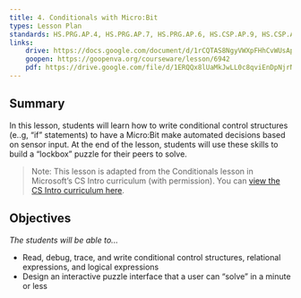 ```yaml
---
title: 4. Conditionals with Micro:Bit
types: Lesson Plan
standards: HS.PRG.AP.4, HS.PRG.AP.7, HS.PRG.AP.6, HS.CSP.AP.9, HS.CSP.AP.12
links:
    drive: https://docs.google.com/document/d/1rCQTAS8NgyVWXpFHhCvWUsApA-rj4LOX2Zk3WPq8t14/edit#heading=h.joty0v63l5oi
    goopen: https://goopenva.org/courseware/lesson/6942
    pdf: https://drive.google.com/file/d/1ERQQx8lUaMkJwLL0c8qviEnDpNjrNvjN/view?usp=drive_link
---
```


## Summary

In this lesson, students will learn how to write conditional control structures (e..g, “if” statements) to have a Micro\:Bit make automated decisions based on sensor input. At the end of the lesson, students will use these skills to build a “lockbox” puzzle for their peers to solve.

> Note: This lesson is adapted from the Conditionals lesson in Microsoft’s CS Intro curriculum (with permission). You can [view the CS Intro curriculum here](https://makecode.microbit.org/courses/csintro/conditionals).

## Objectives

*The students will be able to...*

- Read, debug, trace, and write conditional control structures, relational expressions, and logical expressions
- Design an interactive puzzle interface that a user can “solve” in a minute or less